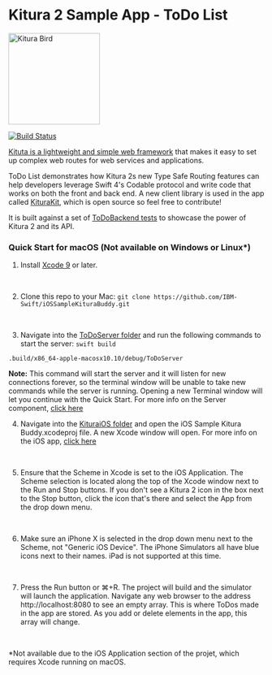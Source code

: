 # Kitura 2 Sample App - ToDo List

<img src="https://www.ibm.com/cloud-computing/bluemix/sites/default/files/assets/page/catalog-swift.svg" width="180" align="middle" alt="Kitura Bird">

[![Build Status](https://travis-ci.org/IBM-Swift/iOSSampleKituraBuddy.svg?branch=master)](https://travis-ci.org/IBM-Swift/iOSSampleKituraBuddy)


[Kituta is a lightweight and simple web framework](http://kitura.io) that makes it easy to set up complex web routes for web services and applications. 

ToDo List demonstrates how Kitura 2s new Type Safe Routing features can help developers leverage Swift 4's Codable protocol and write code that works on both the front and back end. A new client library is used in the app called [KituraKit](https://github.com/IBM-Swift/KituraBudd), which is open source so feel free to contribute! 

It is built against a set of [ToDoBackend tests](http://www.todobackend.com/) to showcase the power of Kitura 2 and its API.




### Quick Start for macOS (Not available on Windows or Linux*) 

1. Install [Xcode 9](https://itunes.apple.com/gb/app/xcode/id497799835) or later.

   ​

2. Clone this repo to your Mac:
  `git clone https://github.com/IBM-Swift/iOSSampleKituraBuddy.git`

  ​

3. Navigate into the [ToDoServer folder](https://github.com/IBM-Swift/iOSSampleKituraBuddy/tree/master/ToDoServer) and run the following commands to start the server:
  `swift build`

  `.build/x86_64-apple-macosx10.10/debug/ToDoServer`

**Note:** This command will start the server and it will listen for new connections forever, so the terminal window will be unable to take new commands while the server is running. Opening a new Terminal window will let you continue with the Quick Start. For more info on the Server component, [click here](https://github.com/IBM-Swift/iOSSampleKituraBuddy/blob/master/ToDoServer/README.md)



4. Navigate into the [KituraiOS folder](https://github.com/IBM-Swift/iOSSampleKituraBuddy/tree/master/KituraiOS) and open the iOS Sample Kitura Buddy.xcodeproj file. A new Xcode window will open. For more info on the iOS app, [click here](https://github.com/IBM-Swift/iOSSampleKituraBuddy/blob/master/KituraiOS/README.md)

   ​



5. Ensure that the Scheme in Xcode is set to the iOS Application. The Scheme selection is located along the top of the Xcode window next to the Run and Stop buttons. If you don't see a Kitura 2 icon in the box next to the Stop button, click the icon that's there and select the App from the drop down menu.

   ​



6. Make sure an iPhone X is selected in the drop down menu next to the Scheme, not "Generic iOS Device". The iPhone Simulators all have blue icons next to their names. iPad is not supported at this time.

   ​



7. Press the Run button or ⌘+R. The project will build and the simulator will launch the application. Navigate any web browser to the address http://localhost:8080 to see an empty array. This is where ToDos made in the app are stored. As you add or delete elements in the app, this array will change.

   ​

*Not available due to the iOS Application section of the projet, which requires Xcode running on macOS.



